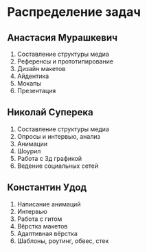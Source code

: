 # Распределение задач

## Анастасия Мурашкевич

1. Составление структуры медиа
2. Референсы и прототипирование
3. Дизайн макетов
4. Айдентика
5. Мокапы
6. Презентация

## Николай Суперека

1. Составление структуры медиа
2. Опросы и интервью, анализ
3. Анимации
4. Шоурил
5. Работа с 3д графикой
6. Ведение социальных сетей

## Константин Удод

1. Написание анимаций
2. Интервью
3. Работа с гитом
4. Вёрстка макетов
5. Адаптивная вёрстка
6. Шаблоны, роутинг, обвес, стек
